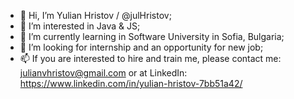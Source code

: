 - 👋 Hi, I’m Yulian Hristov / @julHristov;
- 👀 I’m interested in Java & JS;
- 🌱 I’m currently learning in Software University in Sofia, Bulgaria;
- 💞️ I’m looking for internship and an opportunity for new job;
- 📫 If you are interested to hire and train me, please contact me: julianvhristov@gmail.com 
     or at LinkedIn: https://www.linkedin.com/in/yulian-hristov-7bb51a42/

